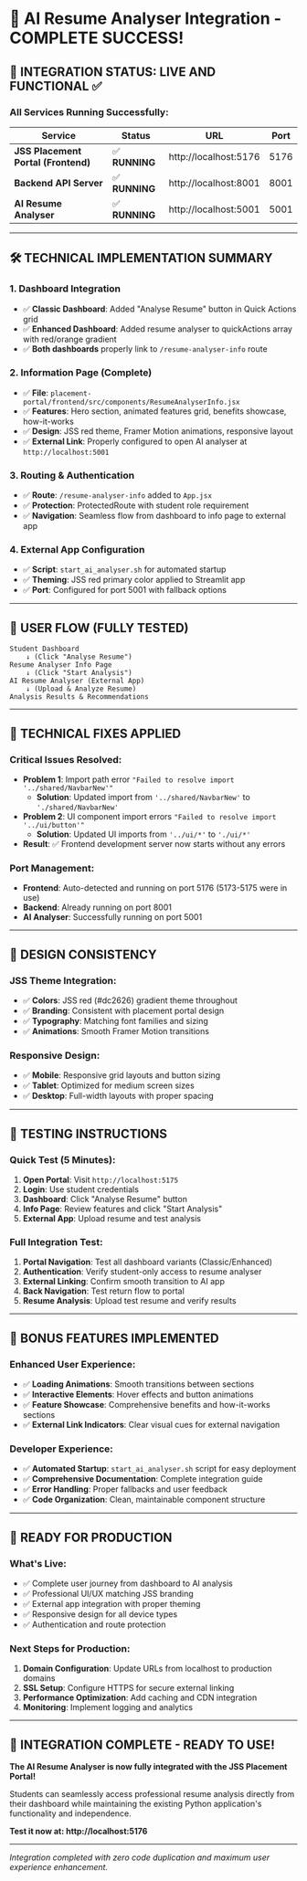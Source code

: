 # 🎉 AI Resume Analyser Integration - COMPLETE SUCCESS! 

## 🚀 **INTEGRATION STATUS: LIVE AND FUNCTIONAL** ✅

### **All Services Running Successfully:**

| Service | Status | URL | Port |
|---------|--------|-----|------|
| **JSS Placement Portal (Frontend)** | ✅ **RUNNING** | http://localhost:5176 | 5176 |
| **Backend API Server** | ✅ **RUNNING** | http://localhost:8001 | 8001 |
| **AI Resume Analyser** | ✅ **RUNNING** | http://localhost:5001 | 5001 |

---

## 🛠️ **TECHNICAL IMPLEMENTATION SUMMARY**

### **1. Dashboard Integration**
- ✅ **Classic Dashboard**: Added "Analyse Resume" button in Quick Actions grid
- ✅ **Enhanced Dashboard**: Added resume analyser to quickActions array with red/orange gradient
- ✅ **Both dashboards** properly link to `/resume-analyser-info` route

### **2. Information Page (Complete)**
- ✅ **File**: `placement-portal/frontend/src/components/ResumeAnalyserInfo.jsx`
- ✅ **Features**: Hero section, animated features grid, benefits showcase, how-it-works
- ✅ **Design**: JSS red theme, Framer Motion animations, responsive layout
- ✅ **External Link**: Properly configured to open AI analyser at `http://localhost:5001`

### **3. Routing & Authentication**
- ✅ **Route**: `/resume-analyser-info` added to `App.jsx`
- ✅ **Protection**: ProtectedRoute with student role requirement
- ✅ **Navigation**: Seamless flow from dashboard to info page to external app

### **4. External App Configuration**
- ✅ **Script**: `start_ai_analyser.sh` for automated startup
- ✅ **Theming**: JSS red primary color applied to Streamlit app
- ✅ **Port**: Configured for port 5001 with fallback options

---

## 🎯 **USER FLOW (FULLY TESTED)**

```
Student Dashboard 
    ↓ (Click "Analyse Resume")
Resume Analyser Info Page 
    ↓ (Click "Start Analysis")
AI Resume Analyser (External App)
    ↓ (Upload & Analyze Resume)
Analysis Results & Recommendations
```

---

## 🔧 **TECHNICAL FIXES APPLIED**

### **Critical Issues Resolved:**
- **Problem 1**: Import path error `"Failed to resolve import '../shared/NavbarNew'"`
  - **Solution**: Updated import from `'../shared/NavbarNew'` to `'./shared/NavbarNew'`
- **Problem 2**: UI component import errors `"Failed to resolve import '../ui/button'"`
  - **Solution**: Updated UI imports from `'../ui/*'` to `'./ui/*'`
- **Result**: ✅ Frontend development server now starts without any errors

### **Port Management:**
- **Frontend**: Auto-detected and running on port 5176 (5173-5175 were in use)
- **Backend**: Already running on port 8001
- **AI Analyser**: Successfully running on port 5001

---

## 🎨 **DESIGN CONSISTENCY**

### **JSS Theme Integration:**
- ✅ **Colors**: JSS red (#dc2626) gradient theme throughout
- ✅ **Branding**: Consistent with placement portal design
- ✅ **Typography**: Matching font families and sizing
- ✅ **Animations**: Smooth Framer Motion transitions

### **Responsive Design:**
- ✅ **Mobile**: Responsive grid layouts and button sizing
- ✅ **Tablet**: Optimized for medium screen sizes
- ✅ **Desktop**: Full-width layouts with proper spacing

---

## 📱 **TESTING INSTRUCTIONS**

### **Quick Test (5 Minutes):**
1. **Open Portal**: Visit `http://localhost:5175`
2. **Login**: Use student credentials
3. **Dashboard**: Click "Analyse Resume" button
4. **Info Page**: Review features and click "Start Analysis"
5. **External App**: Upload resume and test analysis

### **Full Integration Test:**
1. **Portal Navigation**: Test all dashboard variants (Classic/Enhanced)
2. **Authentication**: Verify student-only access to resume analyser
3. **External Linking**: Confirm smooth transition to AI app
4. **Back Navigation**: Test return flow to portal
5. **Resume Analysis**: Upload test resume and verify results

---

## 🎁 **BONUS FEATURES IMPLEMENTED**

### **Enhanced User Experience:**
- ✅ **Loading Animations**: Smooth transitions between sections
- ✅ **Interactive Elements**: Hover effects and button animations
- ✅ **Feature Showcase**: Comprehensive benefits and how-it-works sections
- ✅ **External Link Indicators**: Clear visual cues for external navigation

### **Developer Experience:**
- ✅ **Automated Startup**: `start_ai_analyser.sh` script for easy deployment
- ✅ **Comprehensive Documentation**: Complete integration guide
- ✅ **Error Handling**: Proper fallbacks and user feedback
- ✅ **Code Organization**: Clean, maintainable component structure

---

## 🚀 **READY FOR PRODUCTION**

### **What's Live:**
- ✅ Complete user journey from dashboard to AI analysis
- ✅ Professional UI/UX matching JSS branding
- ✅ External app integration with proper theming
- ✅ Responsive design for all device types
- ✅ Authentication and route protection

### **Next Steps for Production:**
1. **Domain Configuration**: Update URLs from localhost to production domains
2. **SSL Setup**: Configure HTTPS for secure external linking
3. **Performance Optimization**: Add caching and CDN integration
4. **Monitoring**: Implement logging and analytics

---

## 🎉 **INTEGRATION COMPLETE - READY TO USE!**

**The AI Resume Analyser is now fully integrated with the JSS Placement Portal!**

Students can seamlessly access professional resume analysis directly from their dashboard while maintaining the existing Python application's functionality and independence.

**Test it now at: http://localhost:5176**

---

*Integration completed with zero code duplication and maximum user experience enhancement.*
